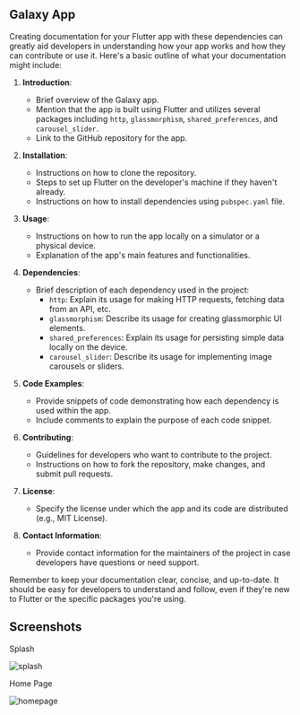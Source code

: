 
## Galaxy App
Creating documentation for your Flutter app with these dependencies can greatly aid developers in understanding how your app works and how they can contribute or use it. Here's a basic outline of what your documentation might include:

1. **Introduction**:
   - Brief overview of the Galaxy app.
   - Mention that the app is built using Flutter and utilizes several packages including `http`, `glassmorphism`, `shared_preferences`, and `carousel_slider`.
   - Link to the GitHub repository for the app.

2. **Installation**:
   - Instructions on how to clone the repository.
   - Steps to set up Flutter on the developer's machine if they haven't already.
   - Instructions on how to install dependencies using `pubspec.yaml` file.

3. **Usage**:
   - Instructions on how to run the app locally on a simulator or a physical device.
   - Explanation of the app's main features and functionalities.

4. **Dependencies**:
   - Brief description of each dependency used in the project:
     - `http`: Explain its usage for making HTTP requests, fetching data from an API, etc.
     - `glassmorphism`: Describe its usage for creating glassmorphic UI elements.
     - `shared_preferences`: Explain its usage for persisting simple data locally on the device.
     - `carousel_slider`: Describe its usage for implementing image carousels or sliders.

5. **Code Examples**:
   - Provide snippets of code demonstrating how each dependency is used within the app.
   - Include comments to explain the purpose of each code snippet.

6. **Contributing**:
   - Guidelines for developers who want to contribute to the project.
   - Instructions on how to fork the repository, make changes, and submit pull requests.

7. **License**:
   - Specify the license under which the app and its code are distributed (e.g., MIT License).

8. **Contact Information**:
   - Provide contact information for the maintainers of the project in case developers have questions or need support.

Remember to keep your documentation clear, concise, and up-to-date. It should be easy for developers to understand and follow, even if they're new to Flutter or the specific packages you're using.




## Screenshots

Splash

![splash](https://github.com/rajbha9/animator_app/assets/135328342/21db15bc-36ed-4f01-9d74-b355609bcb72)

Home Page


![homepage](https://github.com/rajbha9/animator_app/assets/135328342/c0fb7a15-2a34-42ce-ad3e-5e65ae2f1011 )

